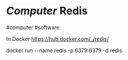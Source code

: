 # *Computer* Redis
#computer #software

In Docker
https://hub.docker.com/_/redis/

docker run --name redis -p 6379:6379 -d redis
